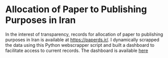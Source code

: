 # Allocation of Paper to Publishing Purposes in Iran
In the interest of transparency, records for allocation of paper to publishing purposes in Iran is available at https://paperds.ir/. I dynamically scrapped the data using this Python webscrapper script and built a dashboard to facilitate access to current records. The dashboard is available [here](https://public.tableau.com/views/33440/AllocationofPapertoPublishingPurposesinIran?:language=en&:display_count=y&publish=yes&:origin=viz_share_link)
